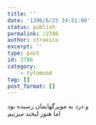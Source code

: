 ```yaml
---
title: ''
date: '1396/6/25 14:51:00'
status: publish
permalink: /2786
author: straxico
excerpt: ''
type: post
id: 2786
category:
    - tytomood
tag: []
post_format: []
---
```

و درد به مویرگهایمان رسیده بود  
اما هنوز لبخند میزنیم